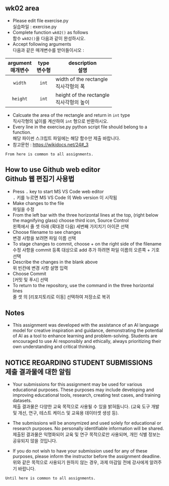 ## wk02 area

* Please edit file exercise.py<br>실습파일 : exercise.py
* Complete function `wk02()` as follows<br>함수 `wk02()`을 다음과 같이 완성하시오.
* Accept following arguments<br>다음과 같은 매개변수를 받아들이시오 :

argument<br>매개변수 | type<br>변수형 | description<br>설명
:-----:|:-----:|-----
`width` | `int` | width of the rectangle<br>직사각형의 폭
`height` | `int` | height of the rectangle<br>직사각형의 높이

* Calcuate the area of the rectangle and return in `int` type<br>직사각형의 넓이를 계산하여 `int` 형으로 반환하시오.
* Every line in the exercise.py python script file should belong to a function.<br>해당 파이썬 스크립트 파일에는 해당 함수만 제출 바랍니다.
* 참고문헌 : https://wikidocs.net/24#_3

``From here is common to all assignments.``

## How to use Github web editor<br>Github 웹 편집기 사용법
* Press <kbd>.</kbd> key to start MS VS Code web editor<br><kbd>.</kbd> 키를 누르면 MS VS Code 의 Web version 이 시작됨
* Make changes to the file<br>파일을 수정
* From the left bar with the three horizontal lines at the top, (right below the magnifying glass) choose third icon, Source Control<br>왼쪽에서 줄 셋 아래 (확대경 다음) 세번째 가지치기 아이콘 선택
* Choose filename to see changes<br>변경 사항을 보려면 파일 이름 선택
* To stage changes to commit, choose + on the right side of the filename <br>수정 사항을 commit 등록 대상으로 add 추가 하려면 파일 이름의 오른쪽 + 기호 선택
* Describe the changes in the blank above<br>위 빈칸에 변경 사항 설명 입력
* Choose Commit<br>[커밋 및 푸시] 선택
* To return to the repository, use the command in the three horizontal lines<br>줄 셋 의 [리포지토리로 이동] 선택하여 저장소로 복귀

## Notes

* This assignment was developed with the assistance of an AI language model for creative inspiration and guidance, demonstrating the potential of AI as a tool to enhance learning and problem-solving.  Students are encouraged to use AI responsibly and ethically, always prioritizing their own understanding and critical thinking.

## NOTICE REGARDING STUDENT SUBMISSIONS<br>제출 결과물에 대한 알림

* Your submissions for this assignment may be used for various educational purposes. These purposes may include developing and improving educational tools, research, creating test cases, and training datasets.<br>제출 결과물은 다양한 교육 목적으로 사용될 수 있을 밝혀둡니다. (교육 도구 개발 및 개선, 연구, 테스트 케이스 및 교육용 데이터셋 생성 등).

* The submissions will be anonymized and used solely for educational or research purposes. No personally identifiable information will be shared.<br>제출된 결과물은 익명화되어 교육 및 연구 목적으로만 사용되며, 개인 식별 정보는 공유되지 않을 것입니다.

* If you do not wish to have your submission used for any of these purposes, please inform the instructor before the assignment deadline.<br>위와 같은 목적으로 사용되기 원하지 않는 경우, 과제 마감일 전에 강사에게 알려주기 바랍니다.

``Until here is common to all assignments.``
